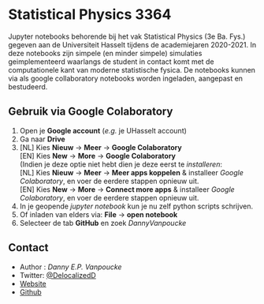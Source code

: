 # Statistical Physics 3364
Jupyter notebooks behorende bij het vak Statistical Physics (3e Ba. Fys.) gegeven aan de Universiteit Hasselt 
tijdens de academiejaren 2020-2021. In deze notebooks zijn simpele (en minder simpele) simulaties geimplementeerd
waarlangs de student in contact komt met de computationele kant van moderne statistische fysica. De notebooks 
kunnen via als google collaboratory notebooks worden ingeladen, aangepast en bestudeerd.

## Gebruik via Google Colaboratory
1. Open je **Google account** (*e.g.* je UHasselt account)
2. Ga naar **Drive**
3. \[NL\] Kies **Nieuw** &rarr; **Meer** &rarr; **Google Colaboratory**<br>
   \[EN\] Kies **New** &rarr; **More** &rarr; **Google Colaboratory**<br>
   (Indien je deze optie niet hebt dien je deze eerst te *installeren*: <br>
   \[NL\] Kies **Nieuw** &rarr; **Meer** &rarr; **Meer apps koppelen** &amp; installeer *Google Colaboratory*, en voer de eerdere stappen opnieuw uit.<br>
   \[EN\] Kies **New** &rarr; **More** &rarr; **Connect more apps** &amp; installeer *Google Colaboratory*, en voer de eerdere stappen opnieuw uit.<br>
4. In je geopende *jupyter notebook* kun je nu zelf python scripts schrijven.
5. Of inladen van elders via: **File** &rarr; **open notebook**
6. Selecteer de tab **GitHub** en zoek *DannyVanpoucke*


## Contact 
 - Author : *Danny E.P. Vanpoucke*
 - Twitter: [@DelocalizedD](https://twitter.com/DelocalizedD)
 - [Website](https://Dannyvanpoucke.be)
 - [Github](https://github.com/DannyVanpoucke)
